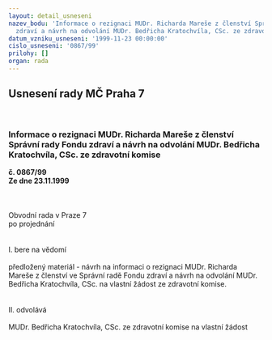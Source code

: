 ```yaml
---
layout: detail_usneseni
nazev_bodu: 'Informace o rezignaci MUDr. Richarda Mareše z členství Správní rady Fondu
  zdraví a návrh na odvolání MUDr. Bedřicha Kratochvíla, CSc. ze zdravotní komise '
datum_vzniku_usneseni: '1999-11-23 00:00:00'
cislo_usneseni: '0867/99'
prilohy: []
organ: rada
---
```

<div id="ucUsn_pList" class="usn">
	<span><h2>Usnesení rady MČ Praha 7 </h2>
<br></span><div class="standBody">
<span><h3>Informace o rezignaci MUDr. Richarda Mareše z členství Správní rady Fondu zdraví a návrh na odvolání MUDr. Bedřicha Kratochvíla, CSc. ze zdravotní komise </h3></span><div class="center">
		<strong>č. 0867/99</strong><br>
	</div>
<div class="center">
		<strong>Ze dne 23.11.1999</strong><br><br>
	</div>
<br><br>Obvodní rada v Praze 7<br>po projednání<br><br><br>I.	bere na vědomí<br><br> předložený materiál - návrh na informaci o rezignaci MUDr. Richarda Mareše z členství ve Správní radě Fondu zdraví a návrh na odvolání MUDr. Bedřicha Kratochvíla, CSc. na vlastní žádost ze zdravotní komise.<br><br><br>II.	odvolává<br><br>MUDr. Bedřicha Kratochvíla, CSc. ze zdravotní komise na vlastní žádost<br>
</div>
</div>